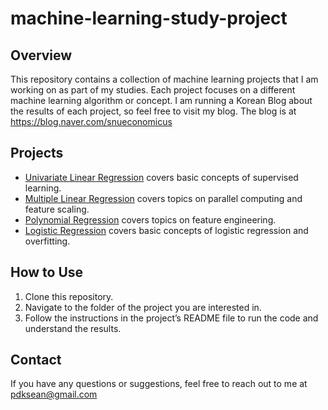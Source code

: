 # machine-learning-study-project

## Overview
This repository contains a collection of machine learning projects that I am working on as part of my studies. 
Each project focuses on a different machine learning algorithm or concept.
I am running a Korean Blog about the results of each project, so feel free to visit my blog. 
The blog is at https://blog.naver.com/snueconomicus

## Projects
- [Univariate Linear Regression](univariate-linear-regression/README.md) covers basic concepts of supervised learning.
- [Multiple Linear Regression](multiple-linear-regression/README.md) covers topics on parallel computing and feature scaling.
- [Polynomial Regression](polynomial-regression/README.md) covers topics on feature engineering.
- [Logistic Regression](logistic-regression/README.md) covers basic concepts of logistic regression and overfitting.

## How to Use
1. Clone this repository.
2. Navigate to the folder of the project you are interested in.
3. Follow the instructions in the project’s README file to run the code and understand the results.

## Contact
If you have any questions or suggestions, feel free to reach out to me at pdksean@gmail.com
